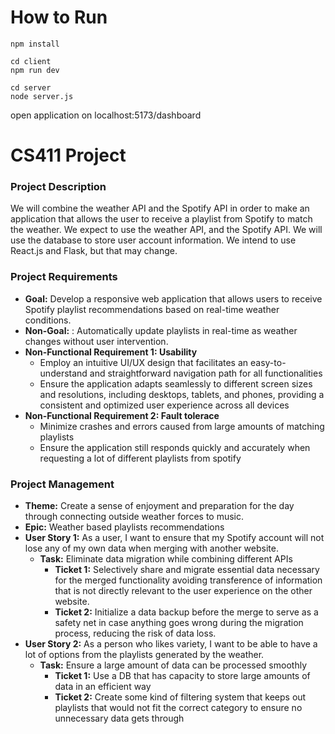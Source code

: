 <h1>How to Run</h1>

```
npm install
```

```
cd client
npm run dev
```

```
cd server
node server.js
```
open application on localhost:5173/dashboard<br>

# CS411 Project
<h3> Project Description </h3>
<p1>We will combine the weather API and the Spotify API in order to make an application that allows the user to receive a playlist from Spotify to match the weather. 
  We expect to use the weather API, and the Spotify API. 
  We will use the database to store user account information.
  We intend to use React.js and Flask, but that may change.
</p1>

<h3>Project Requirements</h3>
<p1>
<ul>
  <li><b>Goal:</b> Develop a responsive web application that allows users to receive Spotify playlist recommendations based on real-time weather conditions.
  </li>
  <li><b>Non-Goal:</b> : Automatically update playlists in real-time as weather changes without user intervention. </li>
  <li><b>Non-Functional Requirement 1: Usability</b>
  <ul> 
    <li> Employ an intuitive UI/UX design that facilitates an easy-to-understand and straightforward navigation path for all functionalities</li>
    <li>Ensure the application adapts seamlessly to different screen sizes and resolutions, including desktops, tablets, and phones, providing a consistent and optimized user experience across all devices</li>
  </ul></li>
  <li><b>Non-Functional Requirement 2: Fault tolerace</b>
    <ul> 
    <li>Minimize crashes and errors caused from large amounts of matching playlists
</li>
    <li>Ensure the application still responds quickly and accurately when requesting a lot of different playlists from spotify</li>
  </ul></li>
</ul></p1>

<h3>Project Management</h3>
<ul>
<li><b>Theme:</b> Create a sense of enjoyment and preparation for the day through connecting outside weather forces to music.</li>
<li><b>Epic:</b> Weather based playlists recommendations</li>
<li><b>User Story 1:</b> As a user, I want to ensure that my Spotify account will not lose any of my own data when merging with another website.
<ul>
<li><b>Task:</b> Eliminate data migration while combining different APIs
<ul>
<li><b>Ticket 1:</b> Selectively share and migrate essential data necessary for the merged functionality avoiding transference of information that is not directly relevant to the user experience on the other website.</li>
<li><b>Ticket 2:</b> Initialize a data backup before the merge to serve as a safety net in case anything goes wrong during the migration process, reducing the risk of data loss.</li>
</ul>
</li>
</ul>
</li>
<li><b>User Story 2:</b> As a person who likes variety, I want to be able to have a lot of options from the playlists generated by the weather.
<ul>
<li><b>Task:</b> Ensure a large amount of data can be processed smoothly
<ul>
<li><b>Ticket 1:</b> Use a DB that has capacity to store large amounts of data in an efficient way</li>
<li><b>Ticket 2:</b> Create some kind of filtering system that keeps out playlists that would not fit the correct category to ensure no unnecessary data gets through</li>
</ul>
</li></ul>
</li>

